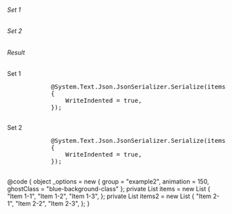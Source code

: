 ﻿<div class="row">
    <SortableWrapper OnDataChanged="@(() => InvokeAsync(StateHasChanged))">
        <div class="col-4">
            <h6 class="text-center fw-bold">Set 1</h6>
            <Sortable TItem="string" Items="items" Class="list-group" Options="_options">
                <Template Context="item">
                    <div class="list-group-item">@item</div>
                </Template>
            </Sortable>
        </div>
        <div class="col-4">
            <h6 class="text-center fw-bold">Set 2</h6>
            <Sortable TItem="string" Items="items2" Class="list-group" Options="_options">
                <Template Context="item">
                    <div class="list-group-item tinted">@item</div>
                </Template>
            </Sortable>
        </div>
    </SortableWrapper>
    <div class="col-4">
        <h6 class="text-center fw-bold">Result</h6>
        Set 1
        <pre class="bg-info">
            @System.Text.Json.JsonSerializer.Serialize(items, new JsonSerializerOptions
            {
                WriteIndented = true,
            });
        </pre>
        Set 2
        <pre class="bg-info">
            @System.Text.Json.JsonSerializer.Serialize(items2, new JsonSerializerOptions
            {
                WriteIndented = true,
            });
        </pre>
    </div>
</div>
@code {
    object _options = new
    {
        group = "example2",
        animation = 150,
        ghostClass = "blue-background-class"
    };
    private List<string> items = new List<string>
    {
        "Item 1-1",
        "Item 1-2",
        "Item 1-3",
    };
    private List<string> items2 = new List<string>
    {
        "Item 2-1",
        "Item 2-2",
        "Item 2-3",
    };
}